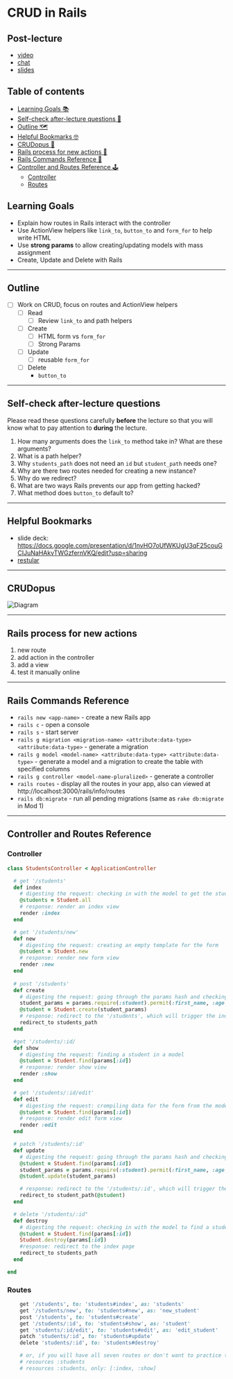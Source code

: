 # CRUD in Rails

## Post-lecture
- [video](https://flatironschool.zoom.us/rec/share/x9NsC6r--VtJYZGO5AbgC5MZBtniX6a81nce-qAFzht1BLaDM18fs_iNpJku3nG4?startTime=1598464952000)
- [chat](https://github.com/learn-co-students/nyc04-seng-ft-071320/blob/master/21-crud-in-rails/M2W1D3.txt)
- [slides](https://docs.google.com/presentation/d/1nvHO7oUfWKUgU3qF25couGCIJuNaHAkvTWGzfernVKQ/edit?usp=sharing)

## Table of contents
- [Learning Goals 📚](#learning-goals)
- [Self-check after-lecture questions 🧐](#self-check-after-lecture-questions)
- [Outline 🗺](#outline)
- [Helpful Bookmarks 🤓](#helpful-bookmarks)
- [CRUDopus 🐙](#crudopus)
- [Rails process for new actions 🌮](#rails-process-for-new-actions)
- [Rails Commands Reference 👾](#rails-commands-reference)
- [Controller and Routes Reference 🕹](#controller-and-routes-reference)
  - [Controller](#controller)
  - [Routes](#routes)


## Learning Goals
- Explain how routes in Rails interact with the controller
- Use ActionView helpers like `link_to`, `button_to` and `form_for` to help write HTML
- Use **strong params** to allow creating/updating models with mass assignment
- Create, Update and Delete with Rails

---

## Outline
- [ ] Work on CRUD, focus on routes and ActionView helpers
  - [ ] Read
    - [ ] Review `link_to` and path helpers
  - [ ] Create
    - [ ] HTML form vs `form_for`
    - [ ] Strong Params
  - [ ] Update
    - [ ] reusable `form_for`
  - [ ] Delete
    - `button_to`

---

## Self-check after-lecture questions
Please read these questions carefully **before** the lecture so that you will know what to pay attention to **during** the lecture.

1. How many arguments does the `link_to` method take in? What are these arguments?
2. What is a path helper?
3. Why `students_path` does not need an `id` but `student_path` needs one?
4. Why are there two routes needed for creating a new instance?
5. Why do we redirect?
6. What are two ways Rails prevents our app from getting hacked?
7. What method does `button_to` default to?

---

## Helpful Bookmarks
- slide deck: <https://docs.google.com/presentation/d/1nvHO7oUfWKUgU3qF25couGCIJuNaHAkvTWGzfernVKQ/edit?usp=sharing>
- [restular](http://www.restular.com/)

---

## CRUDopus

![Diagram](REST-CRUDopus-Diagram.png)

--- 

## Rails process for new actions
1. new route
2. add action in the controller
3. add a view
4. test it manually online

---

## Rails Commands Reference
* `rails new <app-name>` - create a new Rails app
* `rails c` - open a console
* `rails s` - start server
* `rails g migration <migration-name> <attribute:data-type> <attribute:data-type>` - generate a migration
* `rails g model <model-name> <attribute:data-type> <attribute:data-type>` - generate a model and a migration to create the table with specified columns
* `rails g controller <model-name-pluralized>` - generate a controller
* `rails routes` - display all the routes in your app, also can viewed at http://localhost:3000/rails/info/routes
* `rails db:migrate` - run all pending migrations (same as `rake db:migrate` in Mod 1)

---

## Controller and Routes Reference

### Controller
```ruby
class StudentsController < ApplicationController

  # get '/students'
  def index
    # digesting the request: checking in with the model to get the student array
    @students = Student.all
    # response: render an index view
    render :index
  end

  # get '/students/new'
  def new
    # digesting the request: creating an empty template for the form
    @student = Student.new
    # response: render new form view
    render :new
  end
  
  # post '/students'
  def create
    # digesting the request: going through the params hash and checking in with the model to create a new instance
    student_params = params.require(:student).permit(:first_name, :age, :last_name)
    @student = Student.create(student_params)
    # response: redirect to the '/students', which will trigger the index action
    redirect_to students_path
  end

  #get '/students/:id/
  def show
    # digesting the request: finding a student in a model
    @student = Student.find(params[:id])
    # response: render show view
    render :show
  end

  # get '/students/:id/edit'
  def edit
    # digesting the request: crompiling data for the form from the model
    @student = Student.find(params[:id])
    # response: render edit form view
    render :edit
  end

  # patch '/students/:id'
  def update
    # digesting the request: going through the params hash and checking in with the model to update a the instance
    @student = Student.find(params[:id])
    student_params = params.require(:student).permit(:first_name, :age, :last_name)
    @student.update(student_params)

    # response: redirect to the '/students/:id', which will trigger the show action
    redirect_to student_path(@student)
  end

  # delete '/students/:id"
  def destroy
    # digesting the request: checking in with the model to find a student instance and destroy it
    @student = Student.find(params[:id])
    Student.destroy(params[:id])
    #response: redirect to the index page
    redirect_to students_path
  end

end
```

### Routes

```ruby
    get '/students', to: 'students#index', as: 'students'
    get '/students/new', to: 'students#new', as: 'new_student'
    post '/students', to: 'students#create'
    get '/students/:id', to: 'students#show', as: 'student'
    get 'students/:id/edit', to: 'students#edit', as: 'edit_student'
    patch 'students/:id', to: 'students#update'
    delete 'students/:id', to: 'students#destroy'

    # or, if you will have all seven routes or don't want to practice the syntax:
    # resources :students
    # resources :students, only: [:index, :show]
```